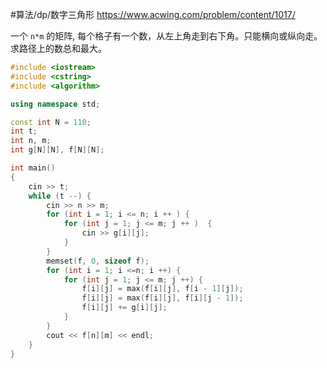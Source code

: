 #算法/dp/数字三角形
https://www.acwing.com/problem/content/1017/

一个 `n*m` 的矩阵, 每个格子有一个数，从左上角走到右下角。只能横向或纵向走。求路径上的数总和最大。


```cpp
#include <iostream>
#include <cstring>
#include <algorithm>

using namespace std;

const int N = 110;
int t;
int n, m;
int g[N][N], f[N][N];

int main()
{
    cin >> t;
    while (t --) {    
        cin >> n >> m;
        for (int i = 1; i <= n; i ++ ) {
            for (int j = 1; j <= m; j ++ )  {
                cin >> g[i][j];
            }
        }
        memset(f, 0, sizeof f);
        for (int i = 1; i <=n; i ++) {
            for (int j = 1; j <= m; j ++) {
                f[i][j] = max(f[i][j], f[i - 1][j]);
                f[i][j] = max(f[i][j], f[i][j - 1]);
                f[i][j] += g[i][j];
            }
        }
        cout << f[n][m] << endl;
    }
}
```